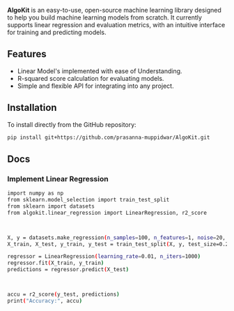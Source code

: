 **AlgoKit** is an easy-to-use, open-source machine learning library designed to help you build machine learning models from scratch. It currently supports linear regression and evaluation metrics, with an intuitive interface for training and predicting models.

## Features
- Linear Model's implemented with ease of Understanding.
- R-squared score calculation for evaluating models.
- Simple and flexible API for integrating into any project.

## Installation

To install directly from the GitHub repository:

```bash
pip install git+https://github.com/prasanna-muppidwar/AlgoKit.git
```

## Docs 

### Implement Linear Regression 

``` bash 
import numpy as np
from sklearn.model_selection import train_test_split
from sklearn import datasets
from algokit.linear_regression import LinearRegression, r2_score



X, y = datasets.make_regression(n_samples=100, n_features=1, noise=20, random_state=4)
X_train, X_test, y_train, y_test = train_test_split(X, y, test_size=0.2, random_state=1234)

regressor = LinearRegression(learning_rate=0.01, n_iters=1000)
regressor.fit(X_train, y_train)
predictions = regressor.predict(X_test)



accu = r2_score(y_test, predictions)
print("Accuracy:", accu)


```
